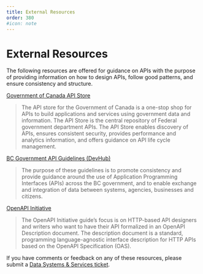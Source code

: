 ```yaml
---
title: External Resources
order: 380
#icon: note
---
```


# External Resources

The following resources are offered for guidance on APIs with the purpose of providing information on how to design APIs, follow good patterns, and ensure consistency and structure.

[Government of Canada API Store](https://api.canada.ca/)

> The API store for the Government of Canada is a one-stop shop for APIs to build applications and services using government data and information. The API Store is the central repository of Federal government department APIs. The API Store enables discovery of APIs, ensures consistent security, provides performance and analytics information, and offers guidance on API life cycle management.

[BC Government API Guidelines (DevHub)](https://classic.developer.gov.bc.ca/Data-and-APIs/BC-Government-API-Guidelines)

> The purpose of these guidelines is to promote consistency and provide guidance around the use of Application Programming Interfaces (APIs) across the BC government, and to enable exchange and integration of data between systems, agencies, businesses and citizens.

[OpenAPI Initiative](https://oai.github.io/Documentation/)

> The OpenAPI Initiative guide’s focus is on HTTP-based API designers and writers who want to have their API formalized in an OpenAPI Description document. The description document is a standard, programming language-agnostic interface description for HTTP APIs based on the OpenAPI Specification (OAS).

If you have comments or feedback on any of these resources, please submit a [Data Systems & Services ticket](https://dpdd.atlassian.net/servicedesk/customer/portal/1/group/1/create/18?summary=APS%20Glossary%20Feedback.&customfield_10402=10423).
